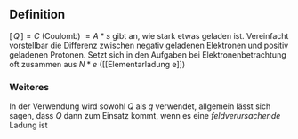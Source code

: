 ## Definition
$[\,Q\,] = C\text{ (Coulomb) } = A * s$
gibt an, wie stark etwas geladen ist.
Vereinfacht vorstellbar die Differenz zwischen negativ geladenen Elektronen und positiv geladenen Protonen. Setzt sich in den Aufgaben bei Elektronenbetrachtung oft zusammen aus $N * e$ ([[Elementarladung e]])

### Weiteres
In der Verwendung wird sowohl $Q$ als $q$ verwendet, allgemein lässt sich sagen, dass $Q$ dann zum Einsatz kommt, wenn es eine _feldverursachende_ Ladung ist
